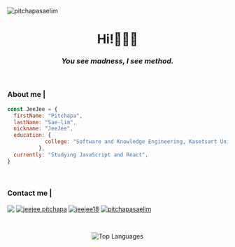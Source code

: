 <p align="left"> <img src="https://komarev.com/ghpvc/?username=pitchapasaelim&label=Profile%20views&color=000000&style=flat" alt="pitchapasaelim" /> </p>
<h1 align="center">Hi!🙋🏻‍♀</h1>

*<h3 align="center">You see madness, I see method.</h3>*

<br>

<h3 align="left">About me |</h3>

```javascript
const JeeJee = {
  firstName: "Pitchapa",
  lastName: "Sae-lim",
  nickname: "JeeJee",
  education: {
            college: "Software and Knowledge Engineering, Kasetsart University",
          },
  currently: "Studying JavaScript and React",
}
```

<br>
<!-- <div align="center">
<p>&nbsp;<img align="center" width="450" src="https://github-readme-stats.vercel.app/api?username=pitchapasaelim&show_icons=true&theme=highcontrast&title_color=FFFFFF&text_color=FFFFFF&locale=en" width="361" alt="pitchapasaelim" />
<a href="https://github.com/anuraghazra/github-readme-stats">
    <img align="center" width="285" src="https://github-readme-stats.vercel.app/api/top-langs/?username=PitchapaSaelim&langs_count=10&show_icons=true&theme=highcontrast&title_color=FFFFFF&text_color=FFFFFF&locale=en&layout=compact" />
</a>
</div> -->

<h3 align="left">Contact me |</h3>
<p align="left">
<a href="mailto:%20pitchapa.saelim@gmail.com"><img align="center" src="https://img.shields.io/badge/Gmail-D14836?style=for-the-badge&logo=gmail&logoColor=white"/></a>
<a href="https://fb.com/jeejee.pitchapa" target="blank"><img align="center" src="https://img.shields.io/badge/Facebook-1877F2?style=for-the-badge&logo=facebook&logoColor=white" alt="jeejee pitchapa"/></a>
<a href="https://instagram.com/jeejee18" target="blank"><img align="center" src="https://img.shields.io/badge/Instagram-E4405F?style=for-the-badge&logo=instagram&logoColor=white" alt="jeejee18" /></a>
<a href="https://www.linkedin.com/in/pitchapa-sae-lim-482710223/" target="blank"><img align="center" src="https://img.shields.io/badge/LinkedIn-0077B5?style=for-the-badge&logo=linkedin&logoColor=white" alt="pitchapasaelim" /></a>
</p>
<br>

<div align="center"> 

<p align="left">

<!-- <a ><img src="https://github-readme-stats.vercel.app/api?username=PitchapaSaelim&show_icons=true&hide=&count_private=true&title_color=8B62BF&text_color=ffffff&icon_color=0891b2&bg_color=161B22&hide_border=true&show_icons=true"/></a> 
 -->
<a ><img src="https://github-readme-stats.vercel.app/api/top-langs/?username=PitchapaSaelim&langs_count=10&title_color=8B62BF&text_color=ffffff&icon_color=0891b2&bg_color=161B22&hide_border=true&locale=en&custom_title=Top%20%Languages" alt="Top Languages"/></a> 

</p>

</div>

